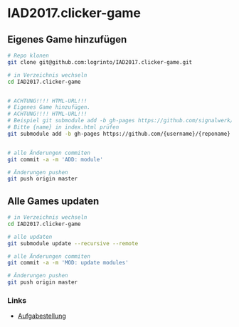# IAD2017.clicker-game


## Eigenes Game hinzufügen

```sh
# Repo klonen
git clone git@github.com:logrinto/IAD2017.clicker-game.git

# in Verzeichnis wechseln
cd IAD2017.clicker-game


# ACHTUNG!!!! HTML-URL!!!
# Eigenes Game hinzufügen.
# ACHTUNG!!!! HTML-URL!!!
# Beispiel git submodule add -b gh-pages https://github.com/signalwerk/cookie-clicker.git docs/-example/
# Bitte {name} in index.html prüfen
git submodule add -b gh-pages https://github.com/{username}/{reponame}.git docs/{name}/


# alle Änderungen commiten
git commit -a -m 'ADD: module'

# Änderungen pushen
git push origin master
```


## Alle Games updaten
```sh
# in Verzeichnis wechseln
cd IAD2017.clicker-game

# alle updaten
git submodule update --recursive --remote

# alle Änderungen commiten
git commit -a -m 'MOD: update modules'

# Änderungen pushen
git push origin master
```

### Links
* [Aufgabestellung](https://signalwerk.github.io/IAD.LAB.DOC/exercise-cookie-clicker/)

